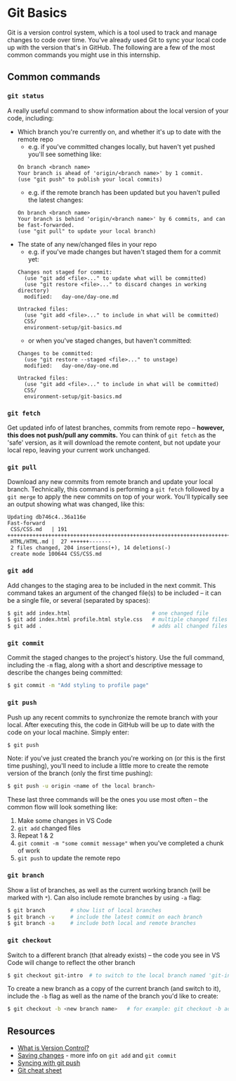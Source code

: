 # Git Basics
Git is a version control system, which is a tool used to track and manage changes to code over time. You've already used Git to sync your local code up with the version that's in GitHub. The following are a few of the most common commands you might use in this internship.
## Common commands
### `git status`
A really useful command to show information about the local version of your code, including:
  - Which branch you're currently on, and whether it's up to date with the remote repo
    - e.g. if you've committed changes locally, but haven't yet pushed you'll see something like:
    ```
    On branch <branch name>
    Your branch is ahead of 'origin/<branch name>' by 1 commit.
    (use "git push" to publish your local commits)
    ```
    - e.g. if the remote branch has been updated but you haven't pulled the latest changes:
    ```
    On branch <branch name>
    Your branch is behind 'origin/<branch name>' by 6 commits, and can be fast-forwarded.
    (use "git pull" to update your local branch)
    ```
  - The state of any new/changed files in your repo
    - e.g. if you've made changes but haven't staged them for a commit yet:
    ```
    Changes not staged for commit:
      (use "git add <file>..." to update what will be committed)
      (use "git restore <file>..." to discard changes in working directory)
      modified:   day-one/day-one.md

    Untracked files:
      (use "git add <file>..." to include in what will be committed)
      CSS/
      environment-setup/git-basics.md
    ```
    - or when you've staged changes, but haven't committed:
    ```
    Changes to be committed:
      (use "git restore --staged <file>..." to unstage)
      modified:   day-one/day-one.md

    Untracked files:
      (use "git add <file>..." to include in what will be committed)
      CSS/
      environment-setup/git-basics.md
    ```
### `git fetch`
Get updated info of latest branches, commits from remote repo – **however, this does not push/pull any commits.** You can think of `git fetch` as the 'safe' version, as it will download the remote content, but not update your local repo, leaving your current work unchanged.
### `git pull`
Download any new commits from remote branch and update your local branch. Technically, this command is performing a `git fetch` followed by a `git merge` to apply the new commits on top of your work. You'll typically see an output showing what was changed, like this:
```
Updating db746c4..36a116e
Fast-forward
 CSS/CSS.md   | 191 +++++++++++++++++++++++++++++++++++++++++++++++++++++++++++++++++++++++++++++++++++++++
 HTML/HTML.md |  27 ++++++-------
 2 files changed, 204 insertions(+), 14 deletions(-)
 create mode 100644 CSS/CSS.md
```
### `git add`
Add changes to the staging area to be included in the next commit. This command takes an argument of the changed file(s) to be included – it can be a single file, or several (separated by spaces):
```bash
$ git add index.html                          # one changed file
$ git add index.html profile.html style.css   # multiple changed files
$ git add .                                   # adds all changed files
```
### `git commit`
Commit the staged changes to the project's history. Use the full command, including the `-m` flag, along with a short and descriptive message to describe the changes being committed:
```bash
$ git commit -m "Add styling to profile page"
```
### `git push`
Push up any recent commits to synchronize the remote branch with your local. After executing this, the code in GitHub will be up to date with the code on your local machine. Simply enter:
```bash
$ git push
```

Note: if you've just created the branch you're working on (or this is the first time pushing), you'll need to include a little more to create the remote version of the branch (only the first time pushing): 
```bash
$ git push -u origin <name of the local branch>
```

These last three commands will be the ones you use most often – the common flow will look something like:
1. Make some changes in VS Code
1. `git add` changed files
1. Repeat 1 & 2
1. `git commit -m "some commit message"` when you've completed a chunk of work
1. `git push` to update the remote repo

### `git branch`
Show a list of branches, as well as the current working branch (will be marked with `*`). Can also include remote branches by using `-a` flag:
```bash
$ git branch        # show list of local branches
$ git branch -v     # include the latest commit on each branch
$ git branch -a     # include both local and remote branches
```
### `git checkout`
Switch to a different branch (that already exists) – the code you see in VS Code will change to reflect the other branch
```bash
$ git checkout git-intro  # to switch to the local branch named 'git-intro'
```

To create a new branch as a copy of the current branch (and switch to it), include the `-b` flag as well as the name of the branch you'd like to create:
```bash
$ git checkout -b <new branch name>   # for example: git checkout -b add-profile-page
```

## Resources
- [What is Version Control?](https://www.atlassian.com/git/tutorials/what-is-version-control)
- [Saving changes](https://www.atlassian.com/git/tutorials/saving-changes) - more info on `git add` and `git commit`
- [Syncing with git push](https://www.atlassian.com/git/tutorials/syncing/git-push)
- [Git cheat sheet](https://www.atlassian.com/git/tutorials/atlassian-git-cheatsheet)
